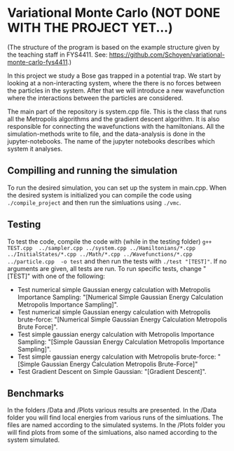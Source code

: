 # Variational Monte Carlo (NOT DONE WITH THE PROJECT YET...)
(The structure of the program is based on the example structure given by the teaching staff in FYS4411. See: https://github.com/Schoyen/variational-monte-carlo-fys4411.)

In this project we study a Bose gas trapped in a potential trap. We start by looking at a non-interacting system, where the there is no forces between the particles in the system. After that we will introduce a new wavefunction where the interactions between the particles are considered.   

The main part of the repository is system.cpp file. This is the class that runs all the Metropolis algorithms and the gradient descent algorithm. It is also responsible for connecting the wavefunctions with the hamiltonians. All the simulation-methods write to file, and the data-analysis is done in the jupyter-notebooks. The name of the jupyter notebooks describes which system it analyses. 
## Compilling and running the simulation
To run the desired simulation, you can set up the system in main.cpp. When the desired system is initialized you can compile the code using
`./compile_project` and then run the simluations using `./vmc`.  

## Testing
To test the code, compile the code with (while in the testing folder) 
`g++  TEST.cpp  ../sampler.cpp ../system.cpp ../Hamiltonians/*.cpp ../InitialStates/*.cpp ../Math/*.cpp ../Wavefunctions/*.cpp ../particle.cpp  -o test` and then run the tests with `./test "[TEST]"`. If no arguments are given, all tests are run. To run specific tests, change "[TEST]" with one of the following:
* Test numerical simple Gaussian energy calculation with Metropolis Importance Sampling: "[Numerical Simple Gaussian Energy Calculation Metropolis Importance Sampling]".
* Test numerical simple Gaussian energy calculation with Metropolis brute-force: "[Numerical Simple Gaussian Energy Calculation Metropolis Brute Force]".
* Test simple gaussian energy calculation with Metropolis Importance Sampling: "[Simple Gaussian Energy Calculation Metropolis Importance Sampling]".
* Test simple gaussian energy calculation with Metropolis brute-force: "[Simple Gaussian Energy Calculation Metropolis Brute-Force]"
* Test Gradient Descent on Simple Gaussian: "[Gradient Descent]". 

## Benchmarks
In the folders /Data and /Plots various results are presented. In the /Data folder you will find local energies from various runs of the simluations. The files are named according to the simulated systems. In the /Plots folder you will find plots from some of the simluations, also named according to the system simulated. 


 
